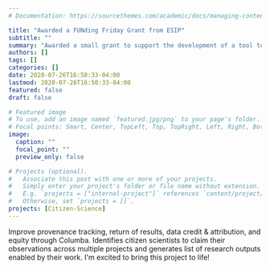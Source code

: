 ```yaml
---
# Documentation: https://sourcethemes.com/academic/docs/managing-content/

title: "Awarded a FUNding Friday Grant from ESIP"
subtitle: ""
summary: "Awarded a small grant to support the development of a tool to improve citizen science"
authors: []
tags: []
categories: []
date: 2020-07-26T16:50:33-04:00
lastmod: 2020-07-26T16:50:33-04:00
featured: false
draft: false

# Featured image
# To use, add an image named `featured.jpg/png` to your page's folder.
# Focal points: Smart, Center, TopLeft, Top, TopRight, Left, Right, BottomLeft, Bottom, BottomRight.
image:
  caption: ""
  focal_point: ""
  preview_only: false

# Projects (optional).
#   Associate this post with one or more of your projects.
#   Simply enter your project's folder or file name without extension.
#   E.g. `projects = ["internal-project"]` references `content/project/deep-learning/index.md`.
#   Otherwise, set `projects = []`.
projects: [Citizen-Science]
---
```

Improve provenance tracking, return of results, data credit & attribution, and equity through Columba. Identifies citizen scientists to claim their observations across multiple projects and generates list of research outputs enabled by their work. I'm excited to bring this project to life!